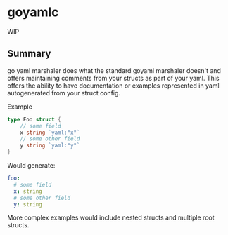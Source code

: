 # goyamlc

WIP

## Summary

go yaml marshaler does what the standard goyaml marshaler doesn't and offers maintaining comments from your structs as part of your yaml. This offers the ability to have documentation or examples represented in yaml autogenerated from your struct config.

Example

```go
type Foo struct {
    // some field
    x string `yaml:"x"`
    // some other field
    y string `yaml:"y"`
}
```

Would generate:

```yaml
foo:
  # some field
  x: string
  # some other field
  y: string
```

More complex examples would include nested structs and multiple root structs.
